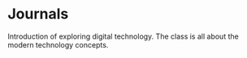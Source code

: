 # Journals
Introduction of exploring digital technology.
The class is all about the modern technology concepts.

